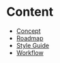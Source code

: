 ﻿# Content
- [Concept](Concept.md "Concept")
- [Roadmap](Roadmap.md "Roadmap")
- [Style Guide](Style.md "Style")
- [Workflow](Workflow.md "Workflow")